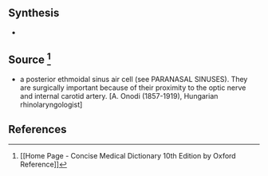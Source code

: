 ## Synthesis
- 
## Source [^1]
- a posterior ethmoidal sinus air cell (see PARANASAL SINUSES). They are surgically important because of their proximity to the optic nerve and internal carotid artery. \[A. Onodi (1857-1919), Hungarian rhinolaryngologist]
## References

[^1]: [[Home Page - Concise Medical Dictionary 10th Edition by Oxford Reference]]